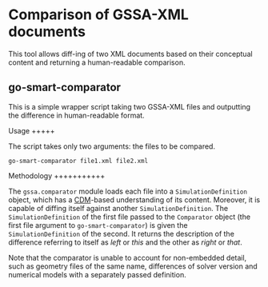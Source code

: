 Comparison of GSSA-XML documents
================================

This tool allows diff-ing of two XML documents based on their conceptual content
and returning a human-readable comparison.

go-smart-comparator
-------------------

This is a simple wrapper script taking two GSSA-XML files and outputting the
difference in human-readable format.

Usage
+++++

The script takes only two arguments: the files to be compared.

    go-smart-comparator file1.xml file2.xml

Methodology
+++++++++++

The ``gssa.comparator`` module loads each file into a
``SimulationDefinition`` object, which has a [CDM](cdm/overview.md)-based understanding
of its content. Moreover, it is capable of diffing itself against another
``SimulationDefinition``. The ``SimulationDefinition`` of the first file passed
to the ``Comparator`` object (the first file argument to
``go-smart-comparator``) is given the ``SimulationDefinition`` of the second. It
returns the description of the difference referring to itself as *left* or
*this* and the other as *right* or *that*.

Note that the comparator is unable to account for non-embedded detail, such as
geometry files of the same name, differences of solver version and numerical
models with a separately passed definition.
